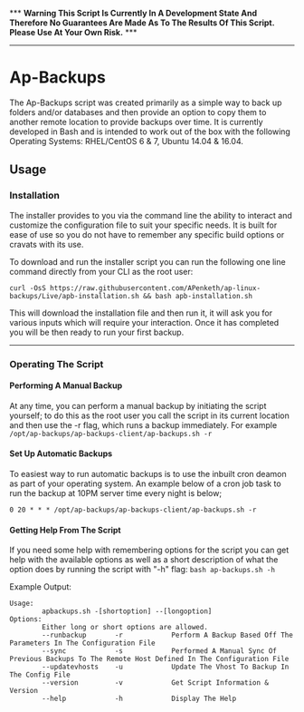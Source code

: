 *** **Warning This Script Is Currently In A Development State And Therefore No Guarantees Are Made As To The Results Of This Script. Please Use At Your Own Risk.** ***

***

# Ap-Backups
The Ap-Backups script was created primarily as a simple way to back up folders and/or databases and then provide an option to copy them to another remote location to provide backups over time. It is currently developed in Bash and is intended to work out of the box with the following Operating Systems: RHEL/CentOS 6 & 7, Ubuntu 14.04 & 16.04.

## Usage
### Installation
The installer provides to you via the command line the ability to interact and customize the configuration file to suit your specific needs. It is built for ease of use so you do not have to remember any specific build options or cravats with its use.

To download and run the installer script you can run the following one line command directly from your CLI as the root user:

`curl -OsS https://raw.githubusercontent.com/APenketh/ap-linux-backups/Live/apb-installation.sh && bash apb-installation.sh`

This will download the installation file and then run it, it will ask you for various inputs which will require your interaction. Once it has completed you will be then ready to run your first backup.

***

### Operating The Script
#### Performing A Manual Backup
At any time, you can perform a manual backup by initiating the script yourself; to do this as the root user you call the script in its current location and then use the -r flag, which runs a backup immediately. For example `/opt/ap-backups/ap-backups-client/ap-backups.sh -r`

#### Set Up Automatic Backups

To easiest way to run automatic backups is to use the inbuilt cron deamon as part of your operating system. An example below of a cron job task to run the backup at 10PM server time every night is below;

`0 20 * * * /opt/ap-backups/ap-backups-client/ap-backups.sh -r`

#### Getting Help From The Script
If you need some help with remembering options for the script you can get help with the available options as well as a short description of what the option does by running the script with "-h" flag: `bash ap-backups.sh -h`

Example Output:
```
Usage:
        apbackups.sh -[shortoption] --[longoption]
Options:
        Either long or short options are allowed.
        --runbackup       -r            Perform A Backup Based Off The Parameters In The Configuration File
        --sync            -s            Performed A Manual Sync Of Previous Backups To The Remote Host Defined In The Configuration File
        --updatevhosts    -u            Update The Vhost To Backup In The Config File
        --version         -v            Get Script Information & Version
        --help            -h            Display The Help
```
